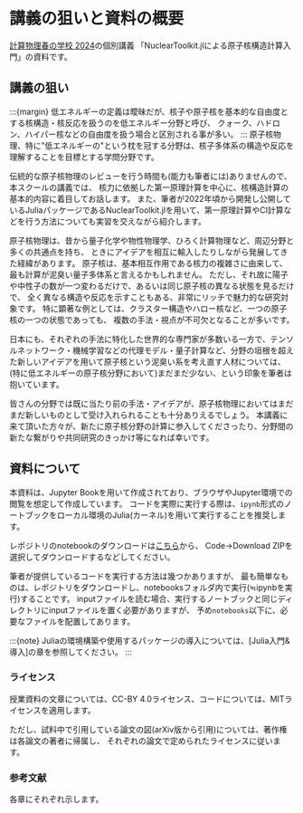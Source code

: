 # 講義の狙いと資料の概要

[計算物理春の学校 2024](https://compphysspringschool2024.github.io/homepage2024/)の個別講義
「NuclearToolkit.jlによる原子核構造計算入門」の資料です。

## 講義の狙い

:::{margin}
低エネルギーの定義は曖昧だが、核子や原子核を基本的な自由度とする核構造・核反応を扱うのを低エネルギー分野と呼び、
クォーク、ハドロン、ハイパー核などの自由度を扱う場合と区別される事が多い。
:::
原子核物理、特に"低エネルギーの"という枕を冠する分野は、核子多体系の構造や反応を理解することを目標とする学問分野です。  

伝統的な原子核物理のレビューを行う時間も(能力も筆者には)ありませんので、本スクールの講義では、
核力に依拠した第一原理計算を中心に、核構造計算の基本的内容に着目してお話します。
また、筆者が2022年頃から開発し公開しているJuliaパッケージであるNuclearToolkit.jlを用いて、第一原理計算やCI計算などを行う方法についても実習を交えながら紹介します。

原子核物理は、昔から量子化学や物性物理学、ひろく計算物理など、周辺分野と多くの共通点を持ち、
ときにアイデアを相互に輸入したりしながら発展してきた経緯があります。
原子核は、基本相互作用である核力の複雑さに由来して、最も計算が泥臭い量子多体系と言えるかもしれません。
ただし、それ故に陽子や中性子の数が一つ変わるだけで、あるいは同じ原子核の異なる状態を見るだけで、
全く異なる構造や反応を示すこともある、非常にリッチで魅力的な研究対象です。
特に顕著な例としては、クラスター構造やハロー核など、一つの原子核の一つの状態であっても、
複数の手法・視点が不可欠となることが多いです。

日本にも、それぞれの手法に特化した世界的な専門家が多数いる一方で、テンソルネットワーク・機械学習などの代理モデル・量子計算など、分野の垣根を超えた新しいアイデアを用いて原子核という泥臭い系を考え直す人材については、
(特に低エネルギーの原子核分野において)まだまだ少ない、という印象を筆者は抱いています。

皆さんの分野では既に当たり前の手法・アイデアが、原子核物理においてはまだまだ新しいものとして受け入れられることも十分ありえるでしょう。
本講義に来て頂いた方々が、新たに原子核分野の計算に参入してくださったり、分野間の新たな繋がりや共同研究のきっかけ等になれば幸いです。


## 資料について

本資料は、Jupyter Bookを用いて作成されており、ブラウザやJupyter環境での閲覧を想定して作成しています。
コードを実際に実行する際は、`ipynb`形式のノートブックをローカル環境のJulia(カーネル)を用いて実行することを推奨します。

レポジトリのnotebookのダウンロードは[こちら](https://github.com/SotaYoshida/Lecture_CompPhys_SpSchool24/)から、
Code→Download ZIPを選択してダウンロードするなどしてください。

筆者が提供しているコードを実行する方法は幾つかありますが、
最も簡単なものは、レポジトリをダウンロードし、notebooksフォルダ内で実行(≒ipynbを実行)することです。
inputファイルを読む場合、実行するノートブックと同じディレクトリにinputファイルを置く必要がありますが、
予め`notebooks`以下に、必要なファイルを配置してあります。

:::{note}
Juliaの環境構築や使用するパッケージの導入については、[Julia入門&導入]の章を参照してください。
:::

### ライセンス

授業資料の文章については、CC-BY 4.0ライセンス、コードについては、MITライセンスを適用します。

ただし、試料中で引用している論文の図(arXiv版から引用)については、著作権は各論文の著者に帰属し、
それぞれの論文で定められたライセンスに従います。

### 参考文献

各章にそれぞれ示します。


